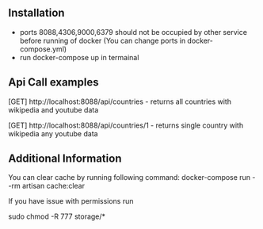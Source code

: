 
## Installation

- ports 8088,4306,9000,6379 should not be occupied by other service before running of docker (You can change ports in docker-compose.yml)
- run docker-compose up in termainal

## Api Call examples

[GET] http://localhost:8088/api/countries  - returns all countries with wikipedia and youtube data

[GET] http://localhost:8088/api/countries/1 - returns single country with wikipedia any youtube data 

## Additional Information

You can clear cache by running following command: docker-compose run --rm artisan cache:clear


If you have issue with permissions run

sudo chmod -R 777 storage/*

